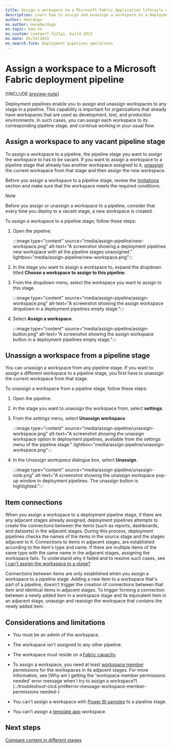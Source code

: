 ```yaml
---
title: Assign a workspace to a Microsoft Fabric Application lifecycle management (ALM) deployment pipeline 
description: Learn how to assign and unassign a workspace to a deployment pipeline, the Microsoft Fabric Application lifecycle management (ALM) tool.
author: mberdugo
ms.author: monaberdugo
ms.topic: how-to
ms.custom: contperf-fy21q1, build-2023
ms.date: 05/24/2023
ms.search.form: Deployment pipelines operations
---
```


# Assign a workspace to a Microsoft Fabric deployment pipeline

[!INCLUDE [preview-note](../../includes/preview-note.md)]

Deployment pipelines enable you to assign and unassign workspaces to any stage in a pipeline. This capability is important for organizations that already have workspaces that are used as development, test, and production environments. In such cases, you can assign each workspace to its corresponding pipeline stage, and continue working in your usual flow.

<!---
>[!NOTE]
>This article describes how to assign and unassign a workspace to a deployment pipeline stage in the Fabric service. You can also perform these functions programmatically, using the [Assign Workspace](/rest/api/fabric/pipelines/assign-workspace) and [Unassign Workspace](/rest/api/fabric/pipelines/unassign-workspace) Fabric REST APIs.
-->

## Assign a workspace to any vacant pipeline stage

To assign a workspace to a pipeline, the pipeline stage you want to assign the workspace to has to be vacant. If you want to assign a workspace to a pipeline stage that already has another workspace assigned to it, [unassign](#unassign-a-workspace-from-a-pipeline-stage) the current workspace from that stage and then assign the new workspace.

Before you assign a workspace to a pipeline stage, review the [limitations](#considerations-and-limitations) section and make sure that the workspace meets the required conditions.

>[!NOTE]
>Before you assign or unassign a workspace to a pipeline, consider that every time you deploy to a vacant stage, a new workspace is created.

To assign a workspace to a pipeline stage, follow these steps:

1. Open the pipeline.

    :::image type="content" source="media/assign-pipeline/new-workspace.png" alt-text="A screenshot showing a deployment pipelines new workspace with all the pipeline stages unassigned." lightbox="media/assign-pipeline/new-workspace.png":::

2. In the stage you want to assign a workspace to, expand the dropdown titled **Choose a workspace to assign to this pipeline**.

3. From the dropdown menu, select the workspace you want to assign to this stage.

    :::image type="content" source="media/assign-pipeline/assign-workspace.png" alt-text="A screenshot showing the assign workspace dropdown in a deployment pipelines empty stage.":::

4. Select **Assign a workspace**.

    :::image type="content" source="media/assign-pipeline/assign-button.png" alt-text="A screenshot showing the assign workspace button in a deployment pipelines empty stage.":::

## Unassign a workspace from a pipeline stage

You can unassign a workspace from any pipeline stage. If you want to assign a different workspace to a pipeline stage, you first have to unassign the current workspace from that stage.

To unassign a workspace from a pipeline stage, follow these steps:

1. Open the pipeline.

2. In the stage you want to unassign the workspace from, select **settings**.

3. From the *settings* menu, select **Unassign workspace**.

    :::image type="content" source="media/assign-pipeline/unassign-workspace.png" alt-text="A screenshot showing the unassign workspace option in deployment pipelines, available from the settings menu of the pipeline stage." lightbox="media/assign-pipeline/unassign-workspace.png":::

4. In the *Unassign workspace* dialogue box, select **Unassign**.

    :::image type="content" source="media/assign-pipeline/unassign-note.png" alt-text="A screenshot showing the unassign workspace pop-up window in deployment pipelines. The unassign button is highlighted.":::

## Item connections

When you assign a workspace to a deployment pipeline stage, if there are any adjacent stages already assigned, deployment pipelines attempts to create the connections between the items (such as reports, dashboards, and datasets) in the adjacent stages. During this process, deployment pipelines checks the names of the items in the source stage and the stages adjacent to it. Connections to items in adjacent stages, are established according to the item's type and name. If there are multiple items of the same type with the same name in the adjacent stages, assigning the workspace fails. To understand why it failed and to resolve such cases, see [I can't assign the workspace to a stage?](../troubleshoot-cicd.md#i-cant-assign-a-workspace-to-a-stage)

Connections between items are only established when you assign a workspace to a pipeline stage. Adding a new item to a workspace that's part of a pipeline, doesn't trigger the creation of connections between that item and identical items in adjacent stages. To trigger forming a connection between a newly added item in a workspace stage and its equivalent item in an adjacent stage, unassign and reassign the workspace that contains the newly added item.

## Considerations and limitations

* You must be an admin of the workspace.

* The workspace isn't assigned to any other pipeline.

* The workspace must reside on a [Fabric capacity](../../enterprise/licenses.md).

* To assign a workspace, you need at least [workspace member](understand-the-deployment-process.md#permissions-table) permissions for the workspaces in its adjacent stages. For more information, see [Why am I getting the 'workspace member permissions needed' error message when I try to assign a workspace?](../troubleshoot-cicd.yml#error-message-workspace-member-permissions needed-)

* You can't assign a workspace with [Power BI samples](/power-bi/create-reports/sample-datasets) to a pipeline stage.

* You can't assign a [template app](/power-bi/connect-data/service-template-apps-create#create-the-template-workspace) workspace.

## Next steps

[Compare content in different stages](compare-pipeline-content.md)
